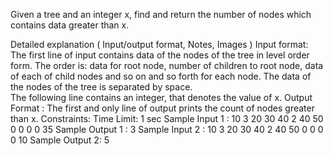 Given a tree and an integer x, find and return the number of nodes which contains data greater than x.

Detailed explanation ( Input/output format, Notes, Images )
Input format:
The first line of input contains data of the nodes of the tree in level order form. The order is: data for root node, number of children to root node, data of each of child nodes and so on and so forth for each node. The data of the nodes of the tree is separated by space.  
The following line contains an integer, that denotes the value of x. 
Output Format :
The first and only line of output prints the count of nodes greater than x.
Constraints:
Time Limit: 1 sec
Sample Input 1 :
10 3 20 30 40 2 40 50 0 0 0 0
35 
Sample Output 1 :
3
Sample Input 2 :
10 3 20 30 40 2 40 50 0 0 0 0
10 
Sample Output 2:
5

    


